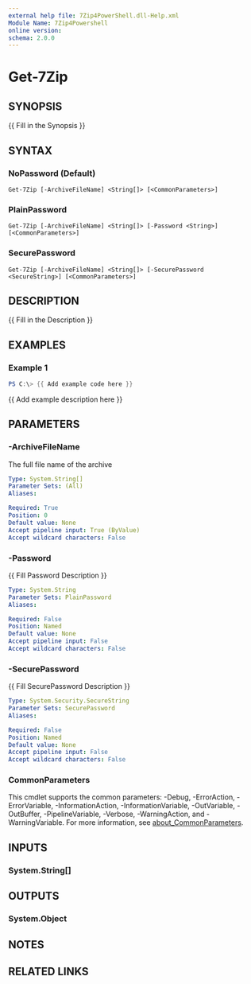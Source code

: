 ```yaml
---
external help file: 7Zip4PowerShell.dll-Help.xml
Module Name: 7Zip4Powershell
online version:
schema: 2.0.0
---
```


# Get-7Zip

## SYNOPSIS
{{ Fill in the Synopsis }}

## SYNTAX

### NoPassword (Default)
```
Get-7Zip [-ArchiveFileName] <String[]> [<CommonParameters>]
```

### PlainPassword
```
Get-7Zip [-ArchiveFileName] <String[]> [-Password <String>] [<CommonParameters>]
```

### SecurePassword
```
Get-7Zip [-ArchiveFileName] <String[]> [-SecurePassword <SecureString>] [<CommonParameters>]
```

## DESCRIPTION
{{ Fill in the Description }}

## EXAMPLES

### Example 1
```powershell
PS C:\> {{ Add example code here }}
```

{{ Add example description here }}

## PARAMETERS

### -ArchiveFileName
The full file name of the archive

```yaml
Type: System.String[]
Parameter Sets: (All)
Aliases:

Required: True
Position: 0
Default value: None
Accept pipeline input: True (ByValue)
Accept wildcard characters: False
```

### -Password
{{ Fill Password Description }}

```yaml
Type: System.String
Parameter Sets: PlainPassword
Aliases:

Required: False
Position: Named
Default value: None
Accept pipeline input: False
Accept wildcard characters: False
```

### -SecurePassword
{{ Fill SecurePassword Description }}

```yaml
Type: System.Security.SecureString
Parameter Sets: SecurePassword
Aliases:

Required: False
Position: Named
Default value: None
Accept pipeline input: False
Accept wildcard characters: False
```

### CommonParameters
This cmdlet supports the common parameters: -Debug, -ErrorAction, -ErrorVariable, -InformationAction, -InformationVariable, -OutVariable, -OutBuffer, -PipelineVariable, -Verbose, -WarningAction, and -WarningVariable. For more information, see [about_CommonParameters](http://go.microsoft.com/fwlink/?LinkID=113216).

## INPUTS

### System.String[]

## OUTPUTS

### System.Object
## NOTES

## RELATED LINKS

